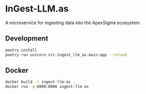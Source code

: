 # InGest-LLM.as

A microservice for ingesting data into the ApexSigma ecosystem.

## Development

```bash
poetry install
poetry run uvicorn src.ingest_llm_as.main:app --reload
```

## Docker

```bash
docker build -t ingest-llm-as .
docker run -p 8000:8000 ingest-llm-as
```